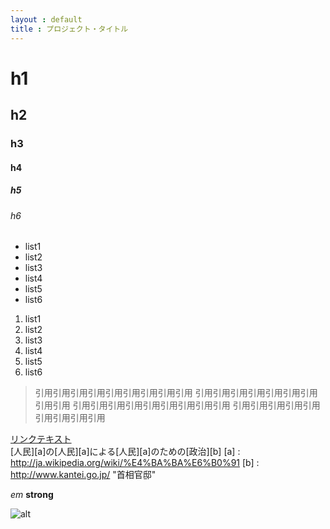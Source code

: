 ```yaml
---
layout : default
title : プロジェクト・タイトル
---
```


# h1
## h2
### h3
#### h4
##### h5
###### h6

- list1
- list2
- list3
- list4
- list5
- list6

1. list1
2. list2
3. list3
4. list4
5. list5
6. list6

> 引用引用引用引用引用引用引用引用引用
> 引用引用引用引用引用引用引用引用引用
> 引用引用引用引用引用引用引用引用引用
> 引用引用引用引用引用引用引用引用引用

[リンクテキスト](url 'タイトル')  
[人民][a]の[人民][a]による[人民][a]のための[政治][b]
[a] : http://ja.wikipedia.org/wiki/%E4%BA%BA%E6%B0%91
[b] : http://www.kantei.go.jp/ "首相官邸"

*em*
**strong**

![alt](http://placekitten.com/200/300 'title')
